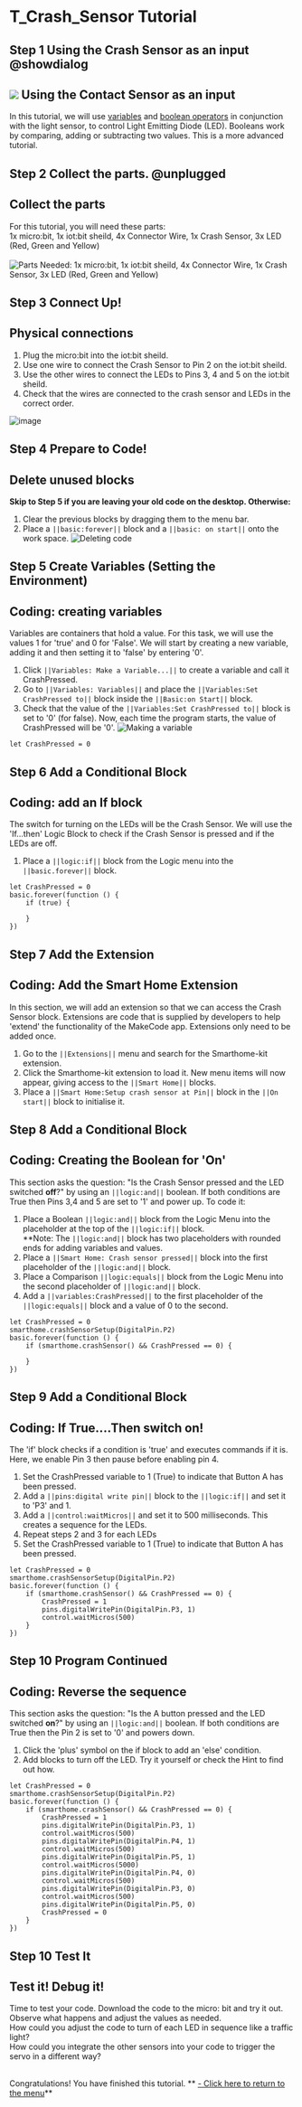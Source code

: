 # T_Crash_Sensor Tutorial

<!---------------------------------------------------------------
---------------Crash Sensor TUTORIAL---------------------------
----------------------------------------------------------------->

## Step 1 Using the Crash Sensor as an input  @showdialog

![](https://raw.githubusercontent.com/EarthEdSTEM/earthed-iot-programs-tutorials/master/Images/EarthEd_Horizontal_Logo.png)
Using the Contact Sensor as an input
------------------------------------

In this tutorial, we will use [variables](https://launchschool.com/books/ruby/read/variables) and [boolean operators](https://www.youtube.com/watch?v=KrR7D58Onzw) in conjunction with the light sensor, to control Light Emitting Diode (LED).
Booleans work by comparing, adding or subtracting two values. This is a more advanced tutorial.

## Step 2 Collect the parts. @unplugged
Collect the parts
-----------------
For this tutorial, you will need these parts: <br>
1x micro:bit, 1x iot:bit sheild, 4x Connector Wire, 1x Crash Sensor, 3x LED (Red, Green and Yellow) <br><br>
![Parts Needed: 1x micro:bit, 1x iot:bit sheild, 4x Connector Wire, 1x Crash Sensor, 3x LED (Red, Green and Yellow) ](https://raw.githubusercontent.com/EarthEdSTEM/earthed-iot-programs-tutorials/master/Images/T_Crash_Sensor/IoT_Crash_Sensor_Parts_List.png)
<br>

## Step 3 Connect Up!
Physical connections
--------------------
1. Plug the micro:bit into the iot:bit sheild.
2. Use one wire to connect the Crash Sensor to Pin 2 on the iot:bit sheild.
3. Use the other wires to connect the LEDs to Pins 3, 4 and 5 on the iot:bit sheild.
4. Check that the wires are connected to the crash sensor and LEDs in the correct order.


![image](https://raw.githubusercontent.com/EarthEdSTEM/earthed-iot-programs-tutorials/master/Images/T_Crash_Sensor/IoT_Crash_Sensor_Connections.png)

## Step 4 Prepare to Code!
Delete unused blocks
--------------------
**Skip to Step 5 if you are leaving your old code on the desktop. Otherwise:**
1. Clear the previous blocks by dragging them to the menu bar.
2. Place a ``||basic:forever||`` block and a ``||basic: on start||`` onto the work space.
![Deleting code](https://raw.githubusercontent.com/EarthEdSTEM/earthed-iot-programs-tutorials/master/Images/Delete_blocks.png)

## Step 5 Create Variables (Setting the Environment)
Coding: creating variables
--------------------------
Variables are containers that hold a value. For this task, we will use the values 1 for 'true' and 0 for 'False'.
We will start by creating a new variable, adding it and then setting it to 'false' by entering '0'.
1. Click ``||Variables: Make a Variable...||`` to create a variable and call it CrashPressed.
2. Go to ``||Variables: Variables||`` and place the ``||Variables:Set CrashPressed to||`` block inside the ``||Basic:on Start||`` block.
3. Check that the value of the ``||Variables:Set CrashPressed to||`` block is set to '0' (for false).
Now, each time the program starts, the value of CrashPressed will be '0'.
![Making a variable](https://raw.githubusercontent.com/EarthEdSTEM/earthed-iot-programs-tutorials/master/Images/T_Crash_Sensor/IoT_Crash_Sensor_Create_Variable.png)
```blocks
let CrashPressed = 0
```

## Step 6 Add a Conditional Block
Coding: add an If block
-----------------------
The switch for turning on the LEDs will be the Crash Sensor. We will use the 'If...then' Logic Block to check if the Crash Sensor is pressed and if the LEDs are off. 

1. Place a ``||logic:if||`` block from the Logic menu into the ``||basic.forever||`` block.

```blocks
let CrashPressed = 0
basic.forever(function () {
    if (true) {
    	
    }
})
```

## Step 7 Add the Extension
Coding: Add the Smart Home Extension
----------------------------------------
In this section, we will add an extension so that we can access the Crash Sensor block. Extensions are code that is supplied by developers to help 'extend' the functionality of the MakeCode app. Extensions only need to be added once.
1. Go to the ``||Extensions||`` menu and search for the Smarthome-kit extension. 
2. Click the Smarthome-kit extension to load it. New menu items will now appear, giving access to the ``||Smart Home||`` blocks.
3. Place a ``||Smart Home:Setup crash sensor at Pin||`` block in the ``||On start||`` block to initialise it.

## Step 8 Add a Conditional Block
Coding: Creating the Boolean for 'On'
-----------------------------------------------------
This section asks the question: "Is the Crash Sensor pressed and the LED switched **off**?" by using an ``||logic:and||`` boolean. If both conditions are True
then Pins 3,4 and 5 are set to '1' and power up. To code it:
1. Place a Boolean ``||logic:and||`` block from the Logic Menu into the placeholder at the top of the ``||logic:if||`` block. <br>
**Note: The ``||logic:and||`` block has two placeholders with rounded ends for adding variables and values.
2. Place a ``||Smart Home: Crash sensor pressed||`` block into the first placeholder of the  ``||logic:and||`` block. 
3. Place a Comparison ``||logic:equals||`` block from the Logic Menu into the second placeholder of ``||logic:and||`` block. 
4. Add a ``||variables:CrashPressed||`` to the first placeholder of the ``||logic:equals||`` block and a value of 0 to the second. 

```blocks
let CrashPressed = 0
smarthome.crashSensorSetup(DigitalPin.P2)
basic.forever(function () {
    if (smarthome.crashSensor() && CrashPressed == 0) {
    
    }
})
```

## Step 9 Add a Conditional Block
Coding: If True....Then switch on!
----------------------------------
The 'if' block checks if a condition is 'true' and executes commands if it is. Here, we enable Pin 3 then pause before enabling pin 4.
1. Set the CrashPressed variable to 1 (True) to indicate that Button A has been pressed.
2. Add a ``||pins:digital write pin||`` block to the ``||logic:if||`` and set it to 'P3' and 1.
3. Add a ``||control:waitMicros||`` and set it to 500 milliseconds. This creates a sequence for the LEDs.
4. Repeat steps 2 and 3 for each LEDs 
5. Set the CrashPressed variable to 1 (True) to indicate that Button A has been pressed.

```blocks
let CrashPressed = 0
smarthome.crashSensorSetup(DigitalPin.P2)
basic.forever(function () {
    if (smarthome.crashSensor() && CrashPressed == 0) {
        CrashPressed = 1
        pins.digitalWritePin(DigitalPin.P3, 1)
        control.waitMicros(500)
    }
})
```
## Step 10 Program Continued
Coding: Reverse the sequence
----------------------------
This section asks the question: "Is the A button pressed and the LED switched **on**?" by using an ``||logic:and||`` boolean. If both conditions are True
then the Pin 2 is set to '0' and powers down.
1. Click the 'plus' symbol on the if block to add an 'else' condition.
2. Add blocks to turn off the LED. Try it yourself or check the Hint to find out how.

```blocks
let CrashPressed = 0
smarthome.crashSensorSetup(DigitalPin.P2)
basic.forever(function () {
    if (smarthome.crashSensor() && CrashPressed == 0) {
        CrashPressed = 1
        pins.digitalWritePin(DigitalPin.P3, 1)
        control.waitMicros(500)
        pins.digitalWritePin(DigitalPin.P4, 1)
        control.waitMicros(500)
        pins.digitalWritePin(DigitalPin.P5, 1)
        control.waitMicros(5000)
        pins.digitalWritePin(DigitalPin.P4, 0)
        control.waitMicros(500)
        pins.digitalWritePin(DigitalPin.P3, 0)
        control.waitMicros(500)
        pins.digitalWritePin(DigitalPin.P5, 0)
        CrashPressed = 0
    }
})

```

## Step 10 Test It
Test it! Debug it!
------------------
Time to test your code. Download the code to the micro: bit and try it out. Observe what happens and adjust the values as needed.<br>
How could you adjust the code to turn of each LED in sequence like a traffic light?<br>
How could you integrate the other sensors into your code to trigger the servo in a different way?<br><br>


Congratulations! You have finished this tutorial.
** [- Click here to return to the menu](https://makecode.microbit.org/#tutorial:github:earthedstem/earthed-iot-programs-tutorials/README)**<br>


<script src="https://makecode.com/gh-pages-embed.js" > </script><script>makeCodeRender("{{ site.makecode.home_url }}", "{{ site.github.owner_name }}/{ { site.github.repository_name } } ");</script>

